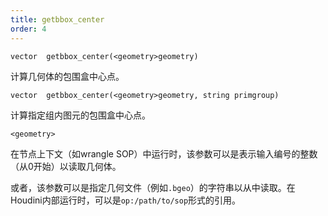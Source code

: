 ```yaml
---
title: getbbox_center
order: 4
---
```

`vector  getbbox_center(<geometry>geometry)`

计算几何体的包围盒中心点。

`vector  getbbox_center(<geometry>geometry, string primgroup)`

计算指定组内图元的包围盒中心点。

`<geometry>`

在节点上下文（如wrangle SOP）中运行时，该参数可以是表示输入编号的整数（从0开始）以读取几何体。

或者，该参数可以是指定几何文件（例如`.bgeo`）的字符串以从中读取。在Houdini内部运行时，可以是`op:/path/to/sop`形式的引用。
